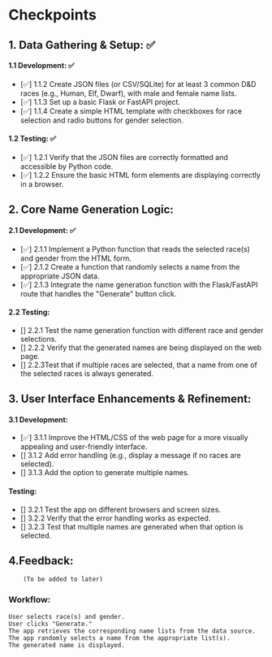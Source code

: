 # Checkpoints
## 1. Data Gathering & Setup: ✅ 
#### 1.1 Development: ✅
- [✅] 1.1.2 Create JSON files (or CSV/SQLite) for at least 3 common D&D races (e.g., Human, Elf, Dwarf), with male and female name lists. 
- [✅] 1.1.3 Set up a basic Flask or FastAPI project.
- [✅] 1.1.4 Create a simple HTML template with checkboxes for race selection and radio buttons for gender selection.  
#### 1.2 Testing: ✅
- [✅] 1.2.1 Verify that the JSON files are correctly formatted and accessible by Python code. 
- [✅] 1.2.2 Ensure the basic HTML form elements are displaying correctly in a browser.


## 2. Core Name Generation Logic:  
#### 2.1 Development: ✅
- [✅] 2.1.1 Implement a Python function that reads the selected race(s) and gender from the HTML form.
- [✅] 2.1.2 Create a function that randomly selects a name from the appropriate JSON data.
- [✅] 2.1.3 Integrate the name generation function with the Flask/FastAPI route that handles the "Generate" button click.
#### 2.2 Testing:
- [] 2.2.1 Test the name generation function with different race and gender selections.
- [] 2.2.2 Verify that the generated names are being displayed on the web page.
- [] 2.2.3Test that if multiple races are selected, that a name from one of the selected races is always generated.


## 3. User Interface Enhancements & Refinement:
#### 3.1 Development:
- [✅] 3.1.1 Improve the HTML/CSS of the web page for a more visually appealing and user-friendly interface.
- [] 3.1.2 Add error handling (e.g., display a message if no races are selected).
- [] 3.1.3 Add the option to generate multiple names.
#### Testing:
- [] 3.2.1 Test the app on different browsers and screen sizes.
- [] 3.2.2 Verify that the error handling works as expected.
- [] 3.2.3 Test that multiple names are generated when that option is selected.
    

## 4.Feedback:
        (To be added to later)

### Workflow:
    User selects race(s) and gender.
    User clicks "Generate."
    The app retrieves the corresponding name lists from the data source.
    The app randomly selects a name from the appropriate list(s).
    The generated name is displayed.

